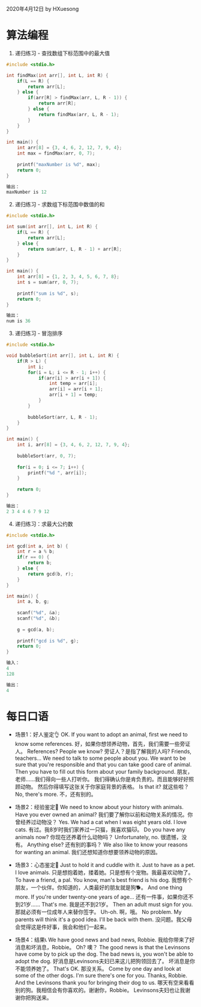 2020年4月12日
by HXuesong



# 算法编程
1. 递归练习 - 查找数组下标范围中的最大值
```c
#include <stdio.h>

int findMax(int arr[], int L, int R) {
    if(L == R) {
        return arr[L];
    } else {
        if(arr[R] > findMax(arr, L, R - 1)) {
            return arr[R];
        } else {
            return findMax(arr, L, R - 1);
        }
    }
}

int main() {
    int arr[8] = {3, 4, 6, 2, 12, 7, 9, 4};
    int max = findMax(arr, 0, 7);
    
    printf("maxNumber is %d", max);
    return 0;
}

输出：
maxNumber is 12
```


2. 递归练习 - 求数组下标范围中数值的和
```c
#include <stdio.h>

int sum(int arr[], int L, int R) {
    if(L == R) {
        return arr[L];
    } else {
        return sum(arr, L, R - 1) + arr[R];
    }
}

int main() {
    int arr[8] = {1, 2, 3, 4, 5, 6, 7, 8};
    int s = sum(arr, 0, 7);
    
    printf("sum is %d", s);
    return 0;
}

输出：
num is 36
```
3. 递归练习 - 冒泡排序
```c
#include <stdio.h>

void bubbleSort(int arr[], int L, int R) {
    if(R > L) {
        int i;
        for(i = L; i <= R - 1; i++) {
            if(arr[i] > arr[i + 1]) {
                int temp = arr[i];
                arr[i] = arr[i + 1];
                arr[i + 1] = temp;
            }
        }
        
        bubbleSort(arr, L, R - 1);
    }
}

int main() {
    int i, arr[8] = {3, 4, 6, 2, 12, 7, 9, 4};
    
    bubbleSort(arr, 0, 7);
    
    for(i = 0; i <= 7; i++) {
        printf("%d ", arr[i]);
    }
    
    return 0;
}

输出：
2 3 4 4 6 7 9 12 
```
4. 递归练习：求最大公约数
```c
#include <stdio.h>

int gcd(int a, int b) {
    int r = a % b;
    if(r == 0) {
        return b;
    } else {
        return gcd(b, r);
    }
}

int main() {
    int a, b, g;
    
    scanf("%d", &a);
    scanf("%d", &b);
    
    g = gcd(a, b);
    
    printf("gcd is %d", g);
    return 0;
}

输入：
4
128

输出：
4
```



# 每日口语
- 场景1：好人鉴定👌
OK. If you want to adopt an animal, first we need to know some references.
好，如果你想领养动物，首先，我们需要一些旁证人。
References? People we know?    旁证人？是指了解我的人吗?
Friends, teachers... We need to talk to some people about you.
We want to be sure that you're responsible 
and that you can take good care of animal.
Then you have to fill out this form about your family background.
朋友，老师......我们得向一些人打听你。
我们得确认你是肯负责的。而且能够好好照顾动物。
然后你得填写这张关于你家庭背景的表格。
Is that it?    就这些啦？
No, there's more.    不，还有别的。



- 场景2：经验鉴定🐶
We need to know about your history with animals.
Have you ever owned an animal?
我们要了解你以前和动物关系的情况。你曾经养过动物没？
Yes. We had a cat when I was eight years old. I love cats.
有过。我8岁时我们家养过一只猫，我喜欢猫🐱。
Do you have any animals now?    你现在还养着什么动物吗？
Unfortunately, no.    很遗憾，没有。
Anything else?    还有别的事吗？
We also like to know your reasons for wanting an animal.
我们还想知道你想要领养动物的原因。



- 场景3：心态鉴定💝
Just to hold it and cuddle with it. Just to have as a pet. I love animals.
只是想抱着她，搂着她。只是想有个宠物。我最喜欢动物了。
To have a friend, a pal. You know, man's best friend is his dog.
我想有个朋友，一个伙伴。你知道的，人类最好的朋友就是狗🐕。
And one thing more. If you're under twenty-one years of age...
还有一件事，如果你还不到21岁......
That's me.    我是还不到21岁。
Then an adult must sign for you.    那就必须有一位成年人来替你签字。
Uh-oh.    啊，哦。
No problem. My parents will think it's a good idea.
I'll be back with them.
没问题。我父母会觉得这是件好事，我会和他们一起来。



- 场景4：结果📞
We have good news and bad news, Robbie.
我给你带来了好消息和坏消息，Robbie。
Oh?    噢？
The good news is that the Levinsons have come by to pick up the dog.
The bad news is, you won't be able to adopt the dog.
好消息是Levinsons夫妇已来这儿把狗领回去了。
坏消息是你不能领养她了。
That's OK.    那没关系。
Come by one day and look at some of the other dogs.
I'm sure there's one for you. Thanks, Robbie.
And the Levinsons thank you for bringing their dog to us.
哪天有空来看看别的狗。我相信会有你喜欢的。谢谢你，Robbie。
Levinsons夫妇也让我谢谢你把狗送来。